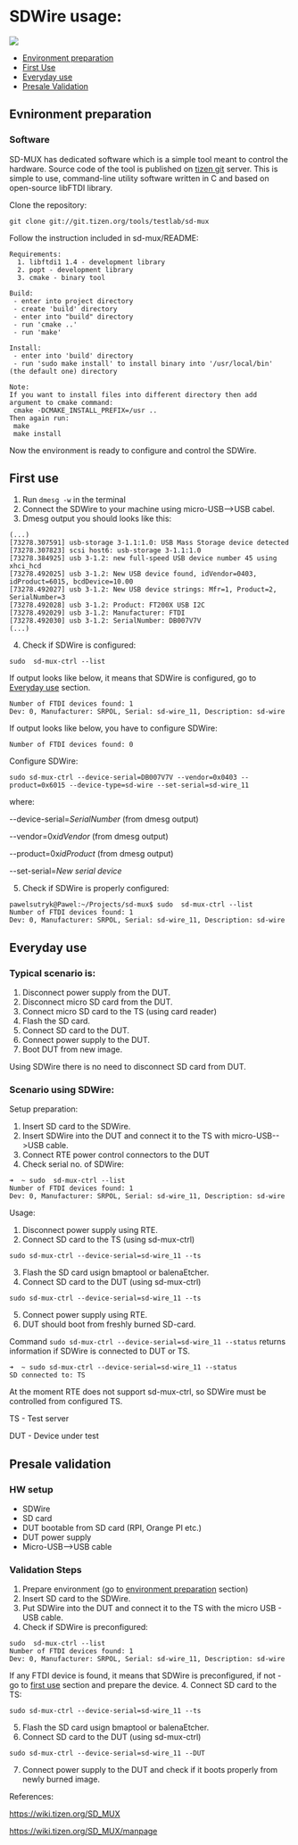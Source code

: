 # SDWire usage:

![](./../../images/SD-Wire.png)

* [Environment preparation](#evnironment-preparation)
* [First Use](#first-use)
* [Everyday use](#everyday-use)
* [Presale Validation](#presale-validation)

## Evnironment preparation

### Software
SD-MUX has dedicated software which is a simple tool meant to control
the hardware. Source code of the tool is published on
[tizen git](https://git.tizen.org/cgit/tools/testlab/sd-mux/) server. 
This is simple to use, command-line utility software written in C
and based on open-source libFTDI library.

Clone the repository:
```
git clone git://git.tizen.org/tools/testlab/sd-mux
```
Follow the instruction included in sd-mux/README:

```
Requirements:
  1. libftdi1 1.4 - development library
  2. popt - development library
  3. cmake - binary tool

Build:
 - enter into project directory
 - create 'build' directory
 - enter into "build" directory
 - run 'cmake ..'
 - run 'make'

Install:
 - enter into 'build' directory
 - run 'sudo make install' to install binary into '/usr/local/bin' (the default one) directory

Note:
If you want to install files into different directory then add argument to cmake command:
 cmake -DCMAKE_INSTALL_PREFIX=/usr ..
Then again run:
 make
 make install
 ```
 Now the environment is ready to configure and control the SDWire.

 ## First use
 1. Run `dmesg -w` in the terminal
 2. Connect the SDWire to your machine using micro-USB-->USB cabel.
 3. Dmesg output you should looks like this:

 ```
(...)
[73278.307591] usb-storage 3-1.1:1.0: USB Mass Storage device detected
[73278.307823] scsi host6: usb-storage 3-1.1:1.0
[73278.384925] usb 3-1.2: new full-speed USB device number 45 using xhci_hcd
[73278.492025] usb 3-1.2: New USB device found, idVendor=0403, idProduct=6015, bcdDevice=10.00
[73278.492027] usb 3-1.2: New USB device strings: Mfr=1, Product=2, SerialNumber=3
[73278.492028] usb 3-1.2: Product: FT200X USB I2C
[73278.492029] usb 3-1.2: Manufacturer: FTDI
[73278.492030] usb 3-1.2: SerialNumber: DB007V7V
(...)
 ```
4. Check if SDWire is configured:
```
sudo  sd-mux-ctrl --list
```
If output looks like below, it means that SDWire is configured, go to [Everyday use](#everyday-use) section.
```
Number of FTDI devices found: 1
Dev: 0, Manufacturer: SRPOL, Serial: sd-wire_11, Description: sd-wire
```
If output looks like below, you have to configure SDWire:

```
Number of FTDI devices found: 0
```
Configure SDWire:

```
sudo sd-mux-ctrl --device-serial=DB007V7V --vendor=0x0403 --product=0x6015 --device-type=sd-wire --set-serial=sd-wire_11
```
where:

--device-serial=*SerialNumber* (from dmesg output)

--vendor=0x*idVendor* (from dmesg output)

--product=0x*idProduct* (from dmesg output)

--set-serial=*New serial device*

5. Check if SDWire is properly configured:

```
pawelsutryk@Pawel:~/Projects/sd-mux$ sudo  sd-mux-ctrl --list
Number of FTDI devices found: 1
Dev: 0, Manufacturer: SRPOL, Serial: sd-wire_11, Description: sd-wire
```

## Everyday use

### Typical scenario is: 

1. Disconnect power supply from the DUT.
2. Disconnect micro SD card from the DUT.
3. Connect micro SD card to the TS (using card reader)
4. Flash the SD card.
5. Connect SD card to the DUT.
6. Connect power supply to the DUT.
7. Boot DUT from new image.

Using SDWire there is no need to disconnect SD card from DUT.

### Scenario using SDWire:

Setup preparation:

1. Insert SD card to the SDWire.
2. Insert SDWire into the DUT and connect it to the TS with micro-USB-->USB cable.
3. Connect RTE power control connectors to the DUT
4. Check serial no. of SDWire:

```
➜  ~ sudo  sd-mux-ctrl --list
Number of FTDI devices found: 1
Dev: 0, Manufacturer: SRPOL, Serial: sd-wire_11, Description: sd-wire

```
Usage: 

1. Disconnect power supply using RTE.
2. Connect SD card to the TS (using sd-mux-ctrl)
```
sudo sd-mux-ctrl --device-serial=sd-wire_11 --ts
```
3. Flash the SD card usign bmaptool or balenaEtcher.
4. Connect SD card to the DUT (using sd-mux-ctrl)
```
sudo sd-mux-ctrl --device-serial=sd-wire_11 --ts
```
5. Connect power supply using RTE.
6. DUT should boot from freshly burned SD-card.

Command `sudo sd-mux-ctrl --device-serial=sd-wire_11 --status`
returns information if SDWire is connected to DUT or TS.
```
➜  ~ sudo sd-mux-ctrl --device-serial=sd-wire_11 --status
SD connected to: TS
```
At the moment RTE does not support sd-mux-ctrl, so SDWire must be
controlled from configured TS.

TS - Test server

DUT - Device under test

## Presale validation

### HW setup

* SDWire
* SD card
* DUT bootable from SD card (RPI, Orange PI etc.)
* DUT power supply
* Micro-USB-->USB cable

### Validation Steps

1. Prepare environment (go to [environment preparation](#evnironment-preparation) section)
2. Insert SD card to the SDWire.
3. Put SDWire into the DUT and connect it to the TS with the
micro USB - USB cable.
4. Check if SDWire is preconfigured:

```
sudo  sd-mux-ctrl --list
Number of FTDI devices found: 1
Dev: 0, Manufacturer: SRPOL, Serial: sd-wire_11, Description: sd-wire
```
If any FTDI device is found, it means that SDWire is preconfigured,
if not - go to [first use](#first-use) section and prepare the device.
4. Connect SD card to the TS:
```
sudo sd-mux-ctrl --device-serial=sd-wire_11 --ts
```
5. Flash the SD card usign bmaptool or balenaEtcher.
6. Connect SD card to the DUT (using sd-mux-ctrl)
```
sudo sd-mux-ctrl --device-serial=sd-wire_11 --DUT
```
7. Connect power supply to the DUT and check if it boots properly from 
newly burned image.

References:

https://wiki.tizen.org/SD_MUX

https://wiki.tizen.org/SD_MUX/manpage
